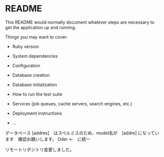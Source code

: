 # README

This README would normally document whatever steps are necessary to get the
application up and running.

Things you may want to cover:

* Ruby version

* System dependencies

* Configuration

* Database creation

* Database initialization

* How to run the test suite

* Services (job queues, cache servers, search engines, etc.)

* Deployment instructions

* ...

データベース [addres]　はスペルミスのため、model名が　[addre] になっています　確認お願いします。
Oder ←　に統一

リモートリポジトリ変更しました。